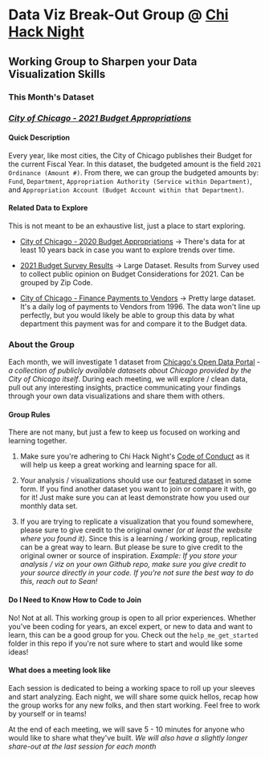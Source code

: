 # Data Viz Break-Out Group @ [Chi Hack Night](https://chihacknight.org/)
## Working Group to Sharpen your Data Visualization Skills

### This Month's Dataset
### *[City of Chicago - 2021 Budget Appropriations](https://data.cityofchicago.org/Administration-Finance/Budget-2021-Budget-Ordinance-Appropriations/6tbx-h7y2)*

#### Quick Description
Every year, like most cities, the City of Chicago publishes their Budget for the current Fiscal Year. In this dataset, the budgeted amount is the field `2021 Ordinance (Amount #)`. From there, we can group the budgeted amounts by: `Fund`, `Department`, `Appropriation Authority (Service within Department)`, and `Appropriation Account (Budget Account within that Department)`.  

#### Related Data to Explore
This is not meant to be an exhaustive list, just a place to start exploring.
* [City of Chicago - 2020 Budget Appropriations](https://data.cityofchicago.org/Administration-Finance/Budget-2020-Budget-Ordinance-Appropriations/fyin-2vyd) -> There's data for at least 10 years back in case you want to explore trends over time.

* [2021 Budget Survey Results](https://data.cityofchicago.org/Administration-Finance/Budget-Survey-2021/h6r6-h5c9) -> Large Dataset. Results from Survey used to collect public opinion on Budget Considerations for 2021. Can be grouped by Zip Code. 

* [City of Chicago - Finance Payments to Vendors](https://data.cityofchicago.org/Administration-Finance/Payments/s4vu-giwb) -> Pretty large dataset. It's a daily log of payments to Vendors from 1996. The data won't line up perfectly, but you would likely be able to group this data by what department this payment was for and compare it to the Budget data.

### About the Group
Each month, we will investigate 1 dataset from [Chicago's Open Data Portal](https://data.cityofchicago.org/) -_a collection of publicly available datasets about Chicago provided by the City of Chicago itself_.  During each meeting, we will explore / clean data, pull out any interesting insights, practice communicating your findings through your own data visualizations and share them with others.

#### Group Rules
There are not many, but just a few to keep us focused on working and learning together.

1. Make sure you're adhering to Chi Hack Night's [Code of Conduct](https://chihacknight.org/code-of-conduct.html#:~:text=Chi%20Hack%20Night%20is%20dedicated,nationality%2C%20age%2C%20or%20religion.) as it will help us keep a great working and learning space for all.

2. Your analysis / visualizations should use our [featured dataset](###-This-Month's-Dataset:) in some form. If you find another dataset you want to join or compare it with, go for it! Just make sure you can at least demonstrate how you used our monthly data set.

3. If you are trying to replicate a visualization that you found somewhere, please sure to give credit to the original owner _(or at least the website where you found it)_. Since this is a learning / working group, replicating can be a great way to learn. But please be sure to give credit to the original owner or source of inspiration. _Example: If you store your analysis / viz on your own Github repo, make sure you give credit to your source directly in your code. If you're not sure the best way to do this, reach out to Sean!_

#### Do I Need to Know How to Code to Join
No! Not at all. This working group is open to all prior experiences. Whether you've been coding for years, an excel expert, or new to data and want to learn, this can be a good group for you. Check out the `help_me_get_started` folder in this repo if you're not sure where to start and would like some ideas!

#### What does a meeting look like
Each session is dedicated to being a working space to roll up your sleeves and start analyzing. Each night, we will share some quick hellos, recap how the group works for any new folks, and then start working. Feel free to work by yourself or in teams!

At the end of each meeting, we will save 5 - 10 minutes for anyone who would like to share what they've built. _We will also have a slightly longer share-out at the last session for each month_
